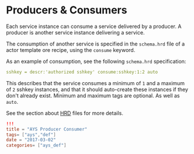 # Producers & Consumers

Each service instance can consume a service delivered by a producer. A producer is another service instance delivering a service.

The consumption of another service is specified in the `schema.hrd` file of a actor template ore recipe, using the `consume` keyword.

As an example of consumption, see the following `schema.hrd` specification:

```yaml
sshkey = descr:'authorized sshkey' consume:sshkey:1:2 auto
```

This describes that the service consumes a minimum of `1` and a maximum of `2` sshkey instances, and that it should auto-create these instances if they don't already exist. Minimum and maximum tags are optional. As well as `auto`.

See the section about [HRD](../BeyondBasics/HRD.html) files for more details.


```toml
!!!
title = "AYS Producer Consumer"
tags= ["ays","def"]
date = "2017-03-02"
categories= ["ays_def"]
```
